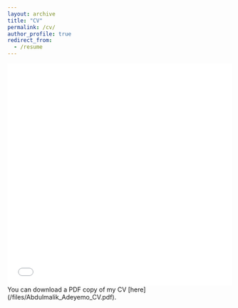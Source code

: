 ```yaml
---
layout: archive
title: "CV"
permalink: /cv/
author_profile: true
redirect_from:
  - /resume
---
```


<iframe src="/files/Abdulmalik_Adeyemo_CV.pdf" width="100%" height="500" frameborder="no" border="0" marginwidth="0" marginheight="0"></iframe>
You can download a PDF copy of my CV [here](/files/Abdulmalik_Adeyemo_CV.pdf).
